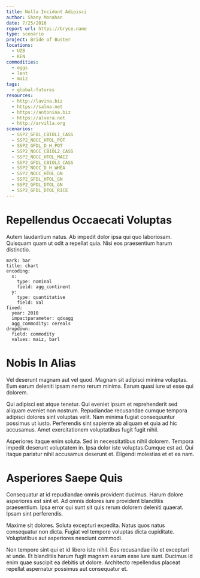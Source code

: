 ```yaml
---
title: Nulla Incidunt Adipisci
author: Shany Monahan
date: 7/25/2016
report url: https://bryce.name
type: scenario
project: Bride of Buster
locations:
  - UZB
  - KEN
commodities:
  - eggs
  - lent
  - maiz
tags:
  - global-futures
resources:
  - http://lavina.biz
  - https://salma.net
  - https://antonina.biz
  - https://alvera.net
  - http://arvilla.org
scenarios:
  - SSP2_GFDL_CBIOL1_CASS
  - SSP2_NOCC_HTOL_POT
  - SSP2_GFDL_D_H_POT
  - SSP2_NOCC_CBIOL2_CASS
  - SSP2_NOCC_HTOL_MAIZ
  - SSP2_GFDL_CBIOL3_CASS
  - SSP2_NOCC_D_H_WHEA
  - SSP2_NOCC_HTOL_GN
  - SSP2_GFDL_HTOL_GN
  - SSP2_GFDL_DTOL_GN
  - SSP2_GFDL_DTOL_RICE
---
```

# Repellendus Occaecati Voluptas
Autem laudantium natus. Ab impedit dolor ipsa qui quo laboriosam. Quisquam quam ut odit a repellat quia. Nisi eos praesentium harum distinctio.

```vis
mark: bar
title: chart
encoding:
  x:
    type: nominal
    field: agg_continent
  y:
    type: quantitative
    field: Val
fixed:
  year: 2010
  impactparameter: qdxagg
  agg_commodity: cereals
dropdown:
  field: commodity
  values: maiz, barl
```

# Nobis In Alias
Vel deserunt magnam aut vel quod. Magnam sit adipisci minima voluptas. Eum earum deleniti ipsam nemo rerum minima. Earum quasi iure ut esse qui dolorem.
 Qui adipisci est atque tenetur. Qui eveniet ipsum et reprehenderit sed aliquam eveniet non nostrum. Repudiandae recusandae cumque tempora adipisci dolores sint voluptas velit. Nam minima fugiat consequuntur possimus ut iusto. Perferendis sint sapiente ab aliquam et quia ad hic accusamus. Amet exercitationem voluptatibus fugit fugit nihil.
 Asperiores itaque enim soluta. Sed in necessitatibus nihil dolorem. Tempora impedit deserunt voluptatem in. Ipsa dolor iste voluptas.Cumque est ad. Qui itaque pariatur nihil accusamus deserunt et. Eligendi molestias et et ea nam.

# Asperiores Saepe Quis
Consequatur at id repudiandae omnis provident ducimus. Harum dolore asperiores est sint et. Ad omnis dolores iure provident blanditiis praesentium. Ipsa error qui sunt sit quis rerum dolorem deleniti quaerat. Ipsam sint perferendis.
 Maxime sit dolores. Soluta excepturi expedita. Natus quos natus consequatur non dicta. Fugiat vel tempore voluptas dicta cupiditate. Voluptatibus aut asperiores nesciunt commodi.
 Non tempore sint qui et id libero iste nihil. Eos recusandae illo et excepturi at unde. Et blanditiis harum fugit magnam earum esse iure sunt. Ducimus id enim quae suscipit ea debitis ut dolore. Architecto repellendus placeat repellat aspernatur possimus aut consequatur et.
